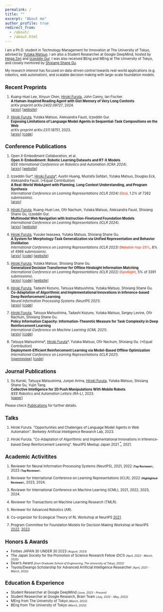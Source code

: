 ```yaml
---
permalink: /
title: ""
excerpt: "About me"
author_profile: true
redirect_from:
  - /about/
  - /about.html
---
```

<span style="font-size: 80%;">

I am a Ph.D. student in Technology Management for Innovation at The University of Tokyo, advised by [Yutaka Matsuo](http://ymatsuo.com/). I am also a Student Researcher at Google DeepMind, hosted by [Heiga Zen](https://scholar.google.com/citations?user=z3IRvDwAAAAJ) and [Izzeddin Gur](https://scholar.google.com/citations?user=qS_ugJAAAAAJ). I was also received BEng and MEng at The University of Tokyo, and closely mentored by [Shixiang Shane Gu](https://sites.google.com/view/gugurus/home).



My research interest has focused on data-driven control towards real-world applications (e.g. robotics, web automation), and scalable decision making with large-scale foundation models.


## Recent Preprints
1. Kuang-Huei Lee, Xinyun Chen, <u>Hiroki Furuta</u>, John Canny, Ian Fischer. <br>
**A Human-Inspired Reading Agent with Gist Memory of Very Long Contexts**  <br>
_arXiv preprint arXiv:2402.09727_, 2024. <br>
[[arxiv](https://arxiv.org/abs/2402.09727)] [[website](https://read-agent.github.io/)]

1. <u>Hiroki Furuta</u>, Yutaka Matsuo, Aleksandra Faust, Izzeddin Gur. <br>
**Exposing Limitations of Language Model Agents in Sequential-Task Compositions on the Web**  <br>
_arXiv preprint arXiv:2311.18751_, 2023. <br>
[[arxiv](https://arxiv.org/abs/2311.18751)] [[code](https://github.com/google-research/google-research/tree/master/compositional_rl/compwob)]

## Conference Publications
1. Open X-Embodiment Collaboration, et al. <br>
**Open X-Embodiment: Robotic Learning Datasets and RT-X Models**  <br>
_IEEE International Conference on Robotics and Automation (ICRA 2024)_. <br>
[[arxiv](https://arxiv.org/abs/2310.08864)] [[website](https://robotics-transformer-x.github.io/)]

1. Izzeddin Gur\*, <u>Hiroki Furuta</u>\*, Austin Huang, Mustafa Safdari, Yutaka Matsuo, Douglas Eck, Aleksandra Faust. (\*Equal Contribution)<br>
**A Real-World WebAgent with Planning, Long Context Understanding, and Program Synthesis**  <br>
_International Conference on Learning Representations (ICLR 2024)_ (<span style="color: tomato; ">**Oral**</span>, 1.2% of 7262 submissions). <br>
[[arxiv](https://arxiv.org/abs/2307.12856)]

1. <u>Hiroki Furuta</u>, Kuang-Huei Lee, Ofir Nachum, Yutaka Matsuo, Aleksandra Faust, Shixiang Shane Gu, Izzeddin Gur. <br>
**Multimodal Web Navigation with Instruction-Finetuned Foundation Models**  <br>
_International Conference on Learning Representations (ICLR 2024)_. <br>
[[arxiv](https://arxiv.org/abs/2305.11854)] [[website](https://sites.google.com/view/mm-webnav/)]

1. <u>Hiroki Furuta</u>, Yusuke Iwasawa, Yutaka Matsuo, Shixiang Shane Gu. <br>
**A System for Morphology-Task Generalization via Unified Representation and Behavior Distillation** <br>
_International Conference on Learning Representations (ICLR 2023)_ (<span style="color: tomato; ">**Notable-top-25%**</span>, 8% of 4966 submissions). <br>
[[arxiv](https://arxiv.org/abs/2211.14296)] [[code](https://github.com/frt03/mxt_bench)] [[website](https://sites.google.com/view/control-graph)]

1. <u>Hiroki Furuta</u>, Yutaka Matsuo, Shixiang Shane Gu. <br>
**Generalized Decision Transformer for Offline Hindsight Information Matching**  <br>
_International Conference on Learning Representations (ICLR 2022)_ (<span style="color: tomato; ">**Spotlight**</span>, 5% of 3391 submissions). <br>
[[arxiv](https://arxiv.org/abs/2111.10364)] [[code](https://github.com/frt03/generalized_dt)] [[website](https://sites.google.com/view/generalizeddt)]

1. <u>Hiroki Furuta</u>, Tadashi Kozuno, Tatsuya Matsushima, Yutaka Matsuo, Shixiang Shane Gu. <br>
**Co-Adaptation of Algorithmic and Implementational Innovations in Inference-based Deep Reinforcement Learning**  <br>
_Neural Information Processing Systems (NeurIPS 2021)_. <br>
[[arxiv](https://arxiv.org/abs/2103.17258)] [[code](https://github.com/frt03/inference-based-rl)]

1. <u>Hiroki Furuta</u>, Tatsuya Matsushima, Tadashi Kozuno, Yutaka Matsuo, Sergey Levine, Ofir Nachum, Shixiang Shane Gu. <br>
**Policy Information Capacity: Information-Theoretic Measure for Task Complexity in Deep Reinforcement Learning**  <br>
_International Conference on Machine Learning (ICML 2021)_. <br>
[[arxiv](https://arxiv.org/abs/2103.12726)] [[code](https://github.com/frt03/pic)]

1. Tatsuya Matsushima\*, <u>Hiroki Furuta</u>\*, Yutaka Matsuo, Ofir Nachum, Shixiang Gu. (\*Equal Contribution)<br>
**Deployment-Efficient Reinforcement Learning via Model-Based Offline Optimization**  <br>
_International Conference on Learning Representations (ICLR 2021)_. <br>
[[openreview](https://openreview.net/forum?id=3hGNqpI4WS)] [[code](https://github.com/matsuolab/BREMEN)]


## Journal Publications
1. So Kuroki, Tatsuya Matsushima, Junpei Arima, <u>Hiroki Furuta</u>, Yutaka Matsuo, Shixiang Shane Gu, Yujin Tang. <br>
**Collective Intelligence for 2D Push Manipulations With Mobile Robots** <br>
_IEEE Robotics and Automation Letters (RA-L)_, 2023. <br>
[[paper](https://ieeexplore.ieee.org/abstract/document/10080994)]


Please check [Publications](./publications.md) for further details.


## Talks
1. Hiroki Furuta. "Opportunities and Challenges of Language Model Agents in Web Automation". Berkeley Artificial Intelligence Research Lab, 2023.

1. Hiroki Furuta. "Co-Adaptation of Algorithmic and Implementational Innovations in Inference-based Deep Reinforcement Learning". NeurIPS Meetup Japan 2021 [$^{*}$](https://neuripsmeetup.jp/2021/), 2021.


## Academic Activitites
1. Reviewer for Neural Information Processing Systems (NeurIPS), 2021, 2022 <span style="font-size: 80%;">(**Top Reviewer**)</span>, 2023 <span style="font-size: 80%;">(**Top Reviewer**)</span>.

1. Reviewer for International Conference on Learning Representations (ICLR), 2022 <span style="font-size: 80%;">(**Highlighted Reviewer**)</span>, 2023, 2024.

1. Reviewer for International Conference on Machine Learning (ICML), 2021, 2022, 2023, 2024.

1. Reviewer for Transactions on Machine Learning Research (TMLR).

1. Reviewer for Advanced Robotics (AR).

1. Co-organizer for Ecological Theory of RL Workshop at NeurIPS [2021](https://sites.google.com/view/ecorl2021).

1. Program Committee for Foundation Models for Decision Making Workshop at NeurIPS [2022](https://sites.google.com/view/fmdm-neurips/), [2023](https://sites.google.com/view/fmdm-neurips23/).


## Honors & Awards
- Forbes JAPAN 30 UNDER 30 2023 <span style="font-size: 80%;">_(August, 2023)_</span>
- The Japan Society for the Promotion of Science Research Fellow (DC1) <span style="font-size: 80%;">_(April, 2022 - March, 2025)_</span>
- Dean’s Award <span style="font-size: 80%;">_(from Graduate School of Engineering, The University of Tokyo, 2022)_</span>
- Toyota/Dwango Scholarship for Advanced Artificial Intelligence Researcher <span style="font-size: 80%;">_(April, 2021 - March, 2022)_</span>


## Education & Experience
- Student Researcher at Google DeepMind <span style="font-size: 80%;">_(June, 2023 - Present)_</span>
- Student Researcher at Google Research, Brain Team <span style="font-size: 80%;">_(July, 2022 - May, 2022)_</span>
- MEng from The University of Tokyo <span style="font-size: 80%;">_(March, 2022)_</span>
- BEng from The University of Tokyo <span style="font-size: 80%;">_(March, 2020)_</span>
